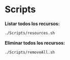 # Scripts

**Listar todos los recursos:**

```sh
./Scripts/resources.sh
```

**Eliminar todos los recursos:**

```sh
./Scripts/removeAll.sh
```

